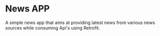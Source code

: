 # News APP
A simple news app that aims at providing latest news from various news sources while consuming Api's using Retrofit.

